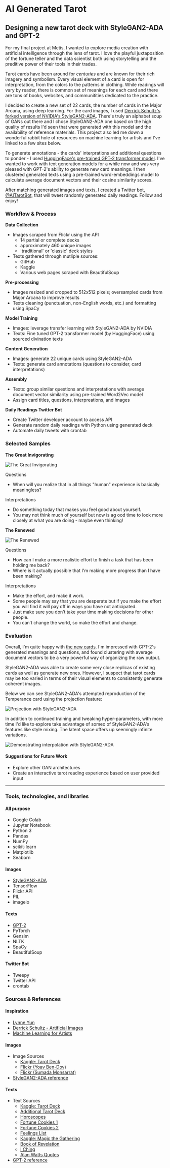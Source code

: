 # AI Generated Tarot

## Designing a new tarot deck with StyleGAN2-ADA and GPT-2

For my final project at Metis, I wanted to explore media creation with artificial intelligence through the lens of tarot. I love the playful juxtaposition of the fortune teller and the data scientist both using storytelling and the preditive power of their tools in their trades.

Tarot cards have been around for _centuries_ and are known for their rich imagery and symbolism. Every visual element of a card is open for interpretation, from the colors to the patterns in clothing. While readings will vary by reader, there is common set of meanings for each card and there are tons of books, websites, and communitities dedicated to the practice.

I decided to create a new set of 22 cards, the number of cards in the Major Arcana, using deep learning. For the card images, I used [Derrick Schultz's forked version of NVIDIA's StyleGAN2-ADA](https://github.com/dvschultz/stylegan2-ada). There's truly an alphabet soup of GANs out there and I chose StyleGAN2-ADA one based on the high quality of results I'd seen that were generated with this model and the availability of reference materials. This project also led me down a wonderful rabbit hole of resources on machine learning for artists and I've linked to a few sites below.

To generate annotations - the cards' interprations and additional questions to ponder - I used [HuggingFace's pre-trained GPT-2 transformer model](https://huggingface.co/transformers/model_doc/gpt2.html). I've wanted to work with text generation models for a while now and was very pleased with GPT-2's ability to generate new card meanings. I then clustered generated texts using a pre-trained word-embeddings model to calculate average document vectors and their cosine similarity scores.

After matching generated images and texts, I created a Twitter bot, [@AITarotBot](https://twitter.com/AITarotBot), that will tweet randomly generated daily readings. Follow and enjoy!

### Workflow & Process

**Data Collection**

- Images scraped from Flickr using the API
  - 14 partial or complete decks
  - approximately 460 unique images
  - 'traditional' or 'classic' deck styles
- Texts gathered through mutliple sources:
  - GitHub
  - Kaggle
  - Various web pages scraped with BeautifulSoup

**Pre-processing**

- Images resized and cropped to 512x512 pixels; oversampled cards from Major Arcana to improve results
- Texts cleaning (punctuation, non-English words, etc.) and formatting using SpaCy

**Model Training**

- Images: leverage transfer learning with StyleGAN2-ADA by NVIDIA
- Texts: Fine tuned GPT-2 transformer model (by HuggingFace) using sourced divination texts

**Content Generation**

- Images: generate 22 unique cards using StyleGAN2-ADA
- Texts: generate card annotations (questions to consider, card interpretations)

**Assembly**

- Texts: group similar questions and interpretations with average document vector similarity using pre-trained Word2Vec model
- Assign card titles, questions, interpreations, and images

**Daily Readings Twitter Bot**

- Create Twitter developer account to access API
- Generate random daily readings with Python using generated deck
- Automate daily tweets with crontab

### Selected Samples

**The Great Invigorating**

![The Great Invigorating](https://github.com/scrapfishies/ai-generated-tarot/blob/main/card_imgs/c09.png?raw=true)

Questions

- When will you realize that in all things "human" experience is basically meaningless?

Interpretations

- Do something today that makes you feel good about yourself.
- You may not think much of yourself but now is ag ood time to look more closely at what you are doing - maybe even thinking!

**The Renewed**

![The Renewed](https://github.com/scrapfishies/ai-generated-tarot/blob/main/card_imgs/c11.png?raw=true)

Questions

- How can I make a more realistic effort to finish a task that has been holding me back?
- Where is it actually possible that I'm making more progress than I have been making?

Interpretations

- Make the effort, and make it work.
- Some people may say that you are desperate but if you make the effort you will find it will pay off in ways you have not anticipated.
- Just make sure you don’t take your time making decisions for other people.
- You can’t change the world, so make the effort and change.

### Evaluation

Overall, I'm quite happy with [the new cards](https://github.com/scrapfishies/ai-generated-tarot/blob/main/notebooks/10_final_tarot_cards.ipynb). I'm impressed with GPT-2's generated meanings and questions, and found clustering with average document vectors to be a very powerful way of organizing the raw output.

StyleGAN2-ADA was able to create some very close replicas of existing cards as well as generate new ones. However, I suspect that tarot cards may be too varied in terms of their visual elements to consistently generate coherent images.

Below we can see StyleGAN2-ADA's attempted reproduction of the Temperance card using the projection feature:

![Projection with StyleGAN2-ADA]()

In addition to continued training and tweaking hyper-parameters, with more time I'd like to explore take advantage of someo of StyleGAN2-ADA's features like style mixing. The latent space offers up seemingly infinite variations.

![Demonstrating interpolation with StyleGAN2-ADA]()

#### Suggestions for Future Work

- Explore other GAN architectures
- Create an interactive tarot reading experience based on user provided input

---

### Tools, technologies, and libraries

#### All purpose

- Google Colab
- Jupyter Notebook
- Python 3
- Pandas
- NumPy
- scikit-learn
- Matplotlib
- Seaborn

#### Images

- [StyleGAN2-ADA](https://github.com/NVlabs/stylegan2-ada)
- TensorFlow
- Flickr API
- PIL
- imageio

#### Texts

- [GPT-2](https://huggingface.co/gpt2)
- PyTorch
- Gensim
- NLTK
- SpaCy
- BeautifulSoup

#### Twitter Bot

- Tweepy
- Twitter API
- crontab

### Sources & References

#### Inspiration

- [Lynne Yun](http://www.lynneyun.com/)
- [Derrick Schultz - Artificial Images](https://artificial-images.com/)
- [Machine Learning for Artists](https://github.com/ml4a/)

#### Images

- Image Sources
  - [Kaggle: Tarot Deck](https://www.kaggle.com/lsind18/tarot-json)
  - [Flickr (Yoav Ben-Dov)](https://www.flickr.com/photos/48485995@N00/)
  - [Flickr (Sumada Monsarrat)](https://www.flickr.com/photos/sumadas-treasure-box/albums/with/72157650242007982)
- [StyleGAN2-ADA reference](https://www.youtube.com/channel/UCaZuPdmZ380SFUMKHVsv_AA)

#### Texts

- Text Sources
  - [Kaggle: Tarot Deck](https://www.kaggle.com/lsind18/tarot-json)
  - [Additional Tarot Deck](https://github.com/sheoak/tarot-deck)
  - [Horoscopes](https://github.com/dsnam/markovscope)
  - [Fortune Cookies 1](https://github.com/reggi/fortune-cookie)
  - [Fortune Cookies 2](https://joshmadison.com/2008/04/20/fortune-cookie-fortunes/)
  - [Feelings List](https://github.com/lynneyun/Electronic-Rituals)
  - [Kaggle: Magic the Gathering](https://www.kaggle.com/mylesoneill/magic-the-gathering-cards)
  - [Book of Revelation](http://www.readbibleonline.net/)
  - [I Ching](http://the-iching.com/)
  - [Alan Watts Quotes](https://www.goodreads.com/author/quotes/1501668.Alan_W_Watts?page=1)
- [GPT-2 reference](https://medium.com/swlh/fine-tuning-gpt-2-for-magic-the-gathering-flavour-text-generation-3bafd0f9bb93)
